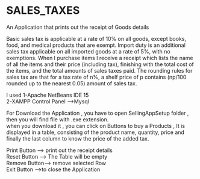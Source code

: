 # SALES_TAXES
An Application that prints out the receipt of Goods details


Basic sales tax is applicable at a rate of 10% on all goods, except books, food, and medical
products that are exempt. Import duty is an additional sales tax
applicable on all imported goods at a rate of 5%, with no exemptions. When I purchase items
I receive a receipt which lists the name of all the items and their price (including tax),
finishing with the total cost of the items,
and the total amounts of sales taxes paid. The rounding rules for sales tax are that for a tax
rate of n%, a shelf price of p contains (np/100 rounded up to the nearest 0.05) amount of
sales tax.



I used 
1-Apache NetBeans IDE 15 <br />
2-XAMPP Control Panel -->Mysql<br />

For Download the Application , you have to open SellingAppSetup folder , then you will find file with .exe extension. <br />
when you download it , you can click on Buttons to buy a Products , It is displayed in a table, consisting of the product name, quantity, price and finally the last column to know the price of the added tax.<br />

Print Button --> print out the receipt details <br />
Reset Button --> The Table will be empty<br />
Remove Button--> remove selected Row <br />
Exit  Button -->to close the Application<br />
